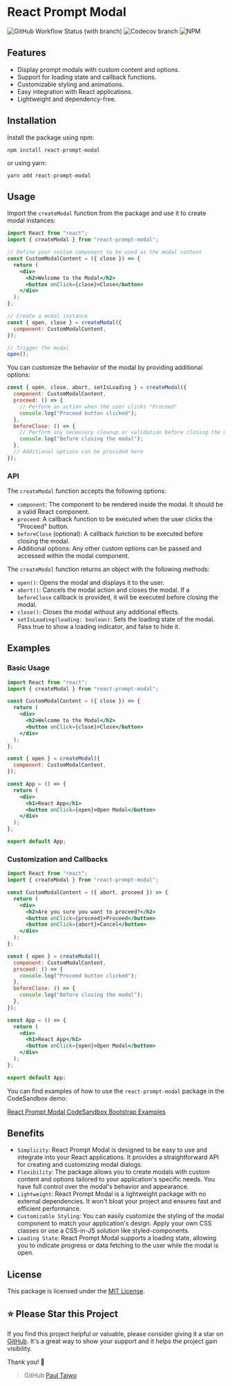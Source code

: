 # React Prompt Modal

![GitHub Workflow Status (with branch)](https://img.shields.io/github/actions/workflow/status/Paul-Taiwo/react-prompt-modal/test.yml?branch=main) ![Codecov branch](https://img.shields.io/codecov/c/github/Paul-Taiwo/react-prompt-modal/main?token=AyCugoDQmt) ![NPM](https://img.shields.io/npm/l/react-prompt-modal)

## Features

- Display prompt modals with custom content and options.
- Support for loading state and callback functions.
- Customizable styling and animations.
- Easy integration with React applications.
- Lightweight and dependency-free.

## Installation

Install the package using npm:

```npm install react-prompt-modal```

or using yarn:

```yarn add react-prompt-modal```

## Usage

Import the `createModal` function from the package and use it to create modal instances:

```jsx
import React from "react";
import { createModal } from "react-prompt-modal";

// Define your custom component to be used as the modal content
const CustomModalContent = ({ close }) => {
  return (
    <div>
      <h2>Welcome to the Modal</h2>
      <button onClick={close}>Close</button>
    </div>
  );
};

// Create a modal instance
const { open, close } = createModal({
  component: CustomModalContent,
});

// Trigger the modal
open();
```
You can customize the behavior of the modal by providing additional options:

```jsx
const { open, close, abort, setIsLoading } = createModal({
  component: CustomModalContent,
  proceed: () => {
    // Perform an action when the user clicks "Proceed"
    console.log("Proceed button clicked");
  },
  beforeClose: () => {
    // Perform any necessary cleanup or validation before closing the modal
    console.log("Before closing the modal");
  },
  // Additional options can be provided here
});
```

### API

The `createModal` function accepts the following options:

- `component`: The component to be rendered inside the modal. It should be a valid React component.
- `proceed`: A callback function to be executed when the user clicks the "Proceed" button.
- `beforeClose` (optional): A callback function to be executed before closing the modal.
- Additional options: Any other custom options can be passed and accessed within the modal component.

The `createModal` function returns an object with the following methods:

- `open()`: Opens the modal and displays it to the user.
- `abort()`: Cancels the modal action and closes the modal. If a `beforeClose` callback is provided, it will be executed before closing the modal.
- `close()`: Closes the modal without any additional effects.
- `setIsLoading(loading: boolean)`: Sets the loading state of the modal. Pass true to show a loading indicator, and false to hide it.

## Examples

### Basic Usage

```jsx
import React from "react";
import { createModal } from "react-prompt-modal";

const CustomModalContent = ({ close }) => {
  return (
    <div>
      <h2>Welcome to the Modal</h2>
      <button onClick={close}>Close</button>
    </div>
  );
};

const { open } = createModal({
  component: CustomModalContent,
});

const App = () => {
  return (
    <div>
      <h1>React App</h1>
      <button onClick={open}>Open Modal</button>
    </div>
  );
};

export default App;
```

### Customization and Callbacks

```jsx
import React from "react";
import { createModal } from "react-prompt-modal";

const CustomModalContent = ({ abort, proceed }) => {
  return (
    <div>
      <h2>Are you sure you want to proceed?</h2>
      <button onClick={proceed}>Proceed</button>
      <button onClick={abort}>Cancel</button>
    </div>
  );
};

const { open } = createModal({
  component: CustomModalContent,
  proceed: () => {
    console.log("Proceed button clicked");
  },
  beforeClose: () => {
    console.log("Before closing the modal");
  },
});

const App = () => {
  return (
    <div>
      <h1>React App</h1>
      <button onClick={open}>Open Modal</button>
    </div>
  );
};

export default App;
```

You can find examples of how to use the `react-prompt-modal` package in the CodeSandbox demo:

[React Prompt Modal CodeSandbox Bootstrap Examples](https://codesandbox.io/embed/react-prompt-modal-bootstrap-example-grh8pl?autoresize=1&expanddevtools=1&fontsize=14&hidenavigation=1&theme=dark&view=preview)

## Benefits

- `Simplicity`: React Prompt Modal is designed to be easy to use and integrate into your React applications. It provides a straightforward API for creating and customizing modal dialogs.
- `Flexibility`: The package allows you to create modals with custom content and options tailored to your application's specific needs. You have full control over the modal's behavior and appearance.
- `Lightweight`: React Prompt Modal is a lightweight package with no external dependencies. It won't bloat your project and ensures fast and efficient performance.
- `Customizable Styling`: You can easily customize the styling of the modal component to match your application's design. Apply your own CSS classes or use a CSS-in-JS solution like styled-components.
- `Loading State`: React Prompt Modal supports a loading state, allowing you to indicate progress or data fetching to the user while the modal is open.

## License

This package is licensed under the [MIT License](https://opensource.org/licenses/MIT).

## ⭐️ Please Star this Project

If you find this project helpful or valuable, please consider giving it a star on [GitHub](https://github.com/Paul-Taiwo/react-prompt-modal). It's a great way to show your support and it helps the project gain visibility.

Thank you! 🌟

> GitHub [Paul Taiwo](https://github.com/paul-taiwo)